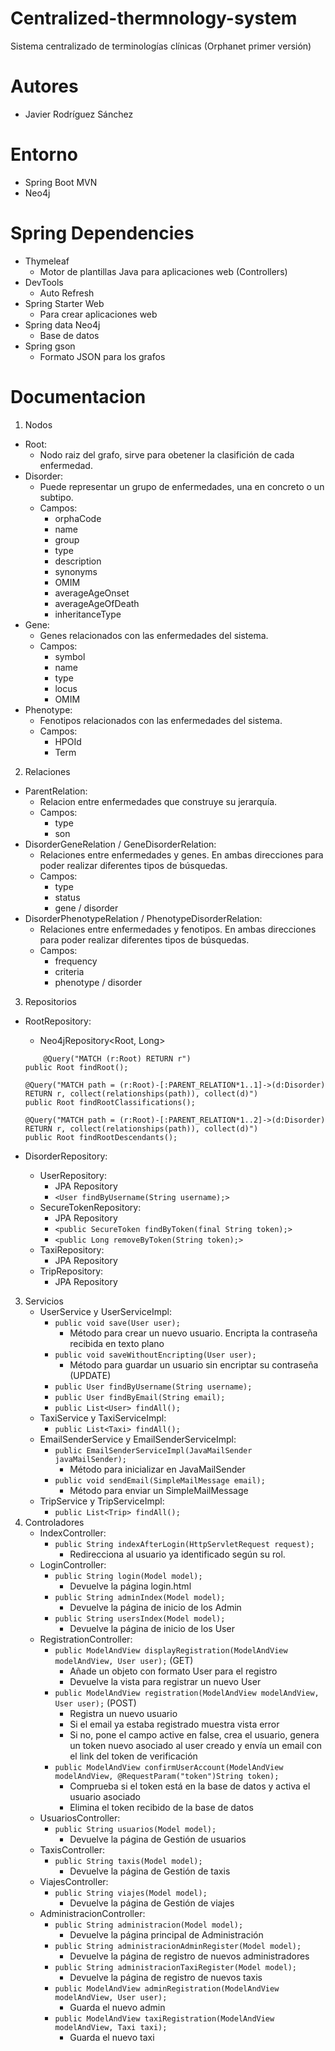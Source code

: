 # Centralized-thermnology-system
Sistema centralizado de terminologías clínicas (Orphanet primer versión)

# Autores
* Javier Rodríguez Sánchez

# Entorno
* Spring Boot MVN
* Neo4j

# Spring Dependencies
* Thymeleaf
    * Motor de plantillas Java para aplicaciones web (Controllers)
* DevTools
    * Auto Refresh
* Spring Starter Web
    * Para crear aplicaciones web
* Spring data Neo4j
    * Base de datos
* Spring gson
    * Formato JSON para los grafos

# Documentacion
1. Nodos
  * Root:
    * Nodo raiz del grafo, sirve para obetener la clasifición de cada enfermedad.
  * Disorder:
    * Puede representar un grupo de enfermedades, una en concreto o un subtipo.
    * Campos:
      * orphaCode
      * name
      * group
      * type
      * description
      * synonyms
      * OMIM
      * averageAgeOnset
      * averageAgeOfDeath
      * inheritanceType
  * Gene:
    * Genes relacionados con las enfermedades del sistema.
    * Campos:
      * symbol
      * name
      * type
      * locus
      * OMIM
  * Phenotype:
    * Fenotipos relacionados con las enfermedades del sistema.
    * Campos:
      * HPOId
      * Term
2. Relaciones
  * ParentRelation:
    * Relacion entre enfermedades que construye su jerarquía.
    * Campos:
      * type
      * son
  * DisorderGeneRelation / GeneDisorderRelation:
    * Relaciones entre enfermedades y genes. En ambas direcciones para poder realizar diferentes tipos de búsquedas.
    * Campos:
      * type
      * status
      * gene / disorder
  * DisorderPhenotypeRelation / PhenotypeDisorderRelation:
    * Relaciones entre enfermedades y fenotipos. En ambas direcciones para poder realizar diferentes tipos de búsquedas.
    * Campos:
    	* frequency
      	* criteria
      	* phenotype / disorder
3. Repositorios
  * RootRepository:
  	* Neo4jRepository<Root, Long>
    ```
    	@Query("MATCH (r:Root) RETURN r")
	public Root findRoot();
	
	@Query("MATCH path = (r:Root)-[:PARENT_RELATION*1..1]->(d:Disorder) RETURN r, collect(relationships(path)), collect(d)")
	public Root findRootClassifications();
	
	@Query("MATCH path = (r:Root)-[:PARENT_RELATION*1..2]->(d:Disorder) RETURN r, collect(relationships(path)), collect(d)")
	public Root findRootDescendants();
    ```
  * DisorderRepository:
  	
    * UserRepository:
        * JPA Repository
        * `<User findByUsername(String username);>`
    * SecureTokenRepository:
        * JPA Repository
        * `<public SecureToken findByToken(final String token);>`
        * `<public Long removeByToken(String token);>`
    * TaxiRepository:
        * JPA Repository
    * TripRepository:
        * JPA Repository
3. Servicios
    * UserService y UserServiceImpl:
        * `public void save(User user);`
            * Método para crear un nuevo usuario. Encripta la contraseña recibida en texto plano
        * `public void saveWithoutEncripting(User user);`
            * Método para guardar un usuario sin encriptar su contraseña (UPDATE)
        * `public User findByUsername(String username);`
        * `public User findByEmail(String email);`
        * `public List<User> findAll();`
    * TaxiService y TaxiServiceImpl:
        * `public List<Taxi> findAll();`
    * EmailSenderService y EmailSenderServiceImpl:
        * `public EmailSenderServiceImpl(JavaMailSender javaMailSender);`
            * Método para inicializar en JavaMailSender
        * `public void sendEmail(SimpleMailMessage email);`
            * Método para enviar un SimpleMailMessage
    * TripService y TripServiceImpl:
        * `public List<Trip> findAll();`
4. Controladores
    * IndexController:
        * `public String indexAfterLogin(HttpServletRequest request);`
            * Redirecciona al usuario ya identificado según su rol.
    * LoginController:
        * `public String login(Model model);`
            * Devuelve la página login.html
        * `public String adminIndex(Model model);`
            * Devuelve la página de inicio de los Admin
        * `public String usersIndex(Model model);`
            * Devuelve la página de inicio de los User
    * RegistrationController:
        * `public ModelAndView displayRegistration(ModelAndView modelAndView, User user);` (GET)
            * Añade un objeto con formato User para el registro
            * Devuelve la vista para registrar un nuevo User
        * `public ModelAndView registration(ModelAndView modelAndView, User user);` (POST)
            * Registra un nuevo usuario
            * Si el email ya estaba registrado muestra vista error
            * Si no, pone el campo active en false, crea el usuario, genera un token nuevo asociado al user creado y envía un email con el link del token de verificación
        * `public ModelAndView confirmUserAccount(ModelAndView modelAndView, @RequestParam("token")String token);`
            * Comprueba si el token está en la base de datos y activa el usuario asociado
            * Elimina el token recibido de la base de datos
    * UsuariosController:
        * `public String usuarios(Model model);`
            * Devuelve la página de Gestión de usuarios
    * TaxisController:
        * `public String taxis(Model model);`
            * Devuelve la página de Gestión de taxis
    * ViajesController:
        * `public String viajes(Model model);`
            * Devuelve la página de Gestión de viajes
    * AdministracionController:
        * `public String administracion(Model model);`
            * Devuelve la página principal de Administración
        * `public String administracionAdminRegister(Model model);`
            * Devuelve la página de registro de nuevos administradores
        * `public String administracionTaxiRegister(Model model);`
            * Devuelve la página de registro de nuevos taxis
        * `public ModelAndView adminRegistration(ModelAndView modelAndView, User user);`
            * Guarda el nuevo admin
        * `public ModelAndView taxiRegistration(ModelAndView modelAndView, Taxi taxi);`
            * Guarda el nuevo taxi
